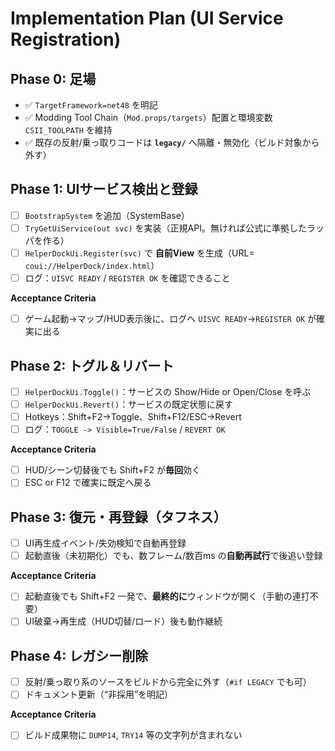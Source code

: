 # Implementation Plan (UI Service Registration)

## Phase 0: 足場
- ✅ `TargetFramework=net48` を明記
- ✅ Modding Tool Chain（`Mod.props/targets`）配置と環境変数 `CSII_TOOLPATH` を維持
- ✅ 既存の反射/乗っ取りコードは **`legacy/`** へ隔離・無効化（ビルド対象から外す）

## Phase 1: UIサービス検出と登録
- [ ] `BootstrapSystem` を追加（SystemBase）
- [ ] `TryGetUiService(out svc)` を実装（正規API。無ければ公式に準拠したラッパを作る）
- [ ] `HelperDockUi.Register(svc)` で **自前View** を生成（URL= `coui://HelperDock/index.html`）
- [ ] ログ：`UISVC READY` / `REGISTER OK` を確認できること

**Acceptance Criteria**
- [ ] ゲーム起動→マップ/HUD表示後に、ログへ `UISVC READY`→`REGISTER OK` が確実に出る

## Phase 2: トグル＆リバート
- [ ] `HelperDockUi.Toggle()`：サービスの Show/Hide or Open/Close を呼ぶ
- [ ] `HelperDockUi.Revert()`：サービスの既定状態に戻す
- [ ] Hotkeys：Shift+F2→Toggle、Shift+F12/ESC→Revert
- [ ] ログ：`TOGGLE -> Visible=True/False` / `REVERT OK`

**Acceptance Criteria**
- [ ] HUD/シーン切替後でも Shift+F2 が**毎回**効く  
- [ ] ESC or F12 で確実に既定へ戻る

## Phase 3: 復元・再登録（タフネス）
- [ ] UI再生成イベント/失効検知で自動再登録
- [ ] 起動直後（未初期化）でも、数フレーム/数百ms の**自動再試行**で後追い登録

**Acceptance Criteria**
- [ ] 起動直後でも Shift+F2 一発で、**最終的に**ウィンドウが開く（手動の連打不要）
- [ ] UI破棄→再生成（HUD切替/ロード）後も動作継続

## Phase 4: レガシー削除
- [ ] 反射/乗っ取り系のソースをビルドから完全に外す（`#if LEGACY` でも可）
- [ ] ドキュメント更新（“非採用”を明記）

**Acceptance Criteria**
- [ ] ビルド成果物に `DUMP14`, `TRY14` 等の文字列が含まれない
